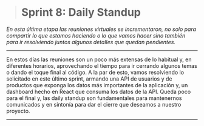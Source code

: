 > # Sprint 8: Daily Standup

*En esta última etapa las reuniones virtuales se incrementaron, no solo para compartir lo que estamos haciendo o lo que vamos hacer sino también para ir resolviendo juntos algunos detalles que quedan pendientes.*

------------

En estos días las reuniones son un poco más extensas de lo habitual y, en diferentes horarios, aprovechando el tiempo para ir cerrando algunos temas o dando el toque final al código. A la par de esto,  vamos resolviendo lo solicitado en este último sprint, armando una API de usuarios y de productos que exponga los datos más importantes de la aplicación y, un dashboard hecho en React que consuma los datos de la API. Queda poco para el final y, las daily standup son fundamentales para mantenernos comunicados y en sintonía para dar el cierre que deseamos a nuestro proyecto. 

------------

